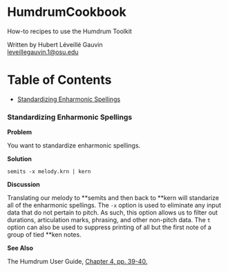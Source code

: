 # HumdrumCookbook
How-to recipes to use the Humdrum Toolkit


Written by Hubert Léveillé Gauvin  
leveillegauvin.1@osu.edu

# <a name="table-of-contents"></a> Table of Contents
* [Standardizing Enharmonic Spellings](#standard-enharmonic)

### <a name="standard-enharmonic"></a> Standardizing Enharmonic Spellings

__Problem__

You want to standardize enharmonic spellings.

__Solution__

```
semits -x melody.krn | kern
```

__Discussion__

Translating our melody to \*\*semits and then back to \*\*kern will standarize all of the enharmonic spellings. The `-x` option is used to eliminate any input data that do not pertain to pitch. As such, this option allows us to filter out durations, articulation marks, phrasing, and other non-pitch data. The `t` option can also be used to suppress printing of all but the first note of a group of tied \*\*ken notes.

__See Also__

The Humdrum User Guide, [Chapter 4, pp. 39-40.](http://www.humdrum.org/guide/ch04/)
